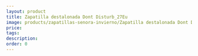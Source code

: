 ```yaml
---
layout: product
title: Zapatilla destalonada Dont Disturb_27Eu
image: products/zapatillas-senora-invierno/Zapatilla destalonada Dont Disturb_27Eu.jpeg
price: 
tags: 
description: 
order: 0
---
```

